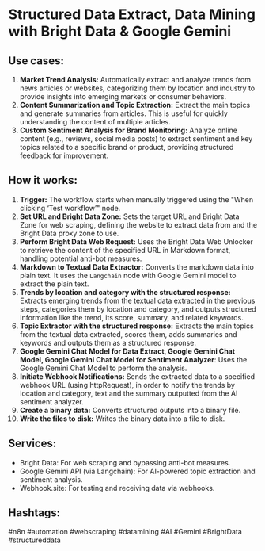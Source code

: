 # Structured Data Extract, Data Mining with Bright Data & Google Gemini

## Use cases:

1.  **Market Trend Analysis:** Automatically extract and analyze trends from news articles or websites, categorizing them by location and industry to provide insights into emerging markets or consumer behaviors.
2.  **Content Summarization and Topic Extraction:** Extract the main topics and generate summaries from articles. This is useful for quickly understanding the content of multiple articles.
3.  **Custom Sentiment Analysis for Brand Monitoring:** Analyze online content (e.g., reviews, social media posts) to extract sentiment and key topics related to a specific brand or product, providing structured feedback for improvement.

## How it works:

1.  **Trigger:** The workflow starts when manually triggered using the "When clicking ‘Test workflow’" node.
2.  **Set URL and Bright Data Zone:** Sets the target URL and Bright Data Zone for web scraping, defining the website to extract data from and the Bright Data proxy zone to use.
3.  **Perform Bright Data Web Request:** Uses the Bright Data Web Unlocker to retrieve the content of the specified URL in Markdown format, handling potential anti-bot measures.
4.  **Markdown to Textual Data Extractor:** Converts the markdown data into plain text. It uses the `Langchain` node with Google Gemini model to extract the plain text.
5.  **Trends by location and category with the structured response:** Extracts emerging trends from the textual data extracted in the previous steps, categories them by location and category, and outputs structured information like the trend, its score, summary, and related keywords.
6.  **Topic Extractor with the structured response:** Extracts the main topics from the textual data extracted, scores them, adds summaries and keywords and outputs them as a structured response.
7. **Google Gemini Chat Model for Data Extract, Google Gemini Chat Model, Google Gemini Chat Model for Sentiment Analyzer**: Uses the Google Gemini Chat Model to perform the analysis.
8.  **Initiate Webhook Notifications:** Sends the extracted data to a specified webhook URL (using httpRequest), in order to notify the trends by location and category, text and the summary outputted from the AI sentiment analyzer.
9.  **Create a binary data:** Converts structured outputs into a binary file.
10. **Write the files to disk:** Writes the binary data into a file to disk.

## Services:

*   Bright Data: For web scraping and bypassing anti-bot measures.
*   Google Gemini API (via Langchain): For AI-powered topic extraction and sentiment analysis.
*   Webhook.site: For testing and receiving data via webhooks.

## Hashtags:

#n8n #automation #webscraping #datamining #AI #Gemini #BrightData #structureddata